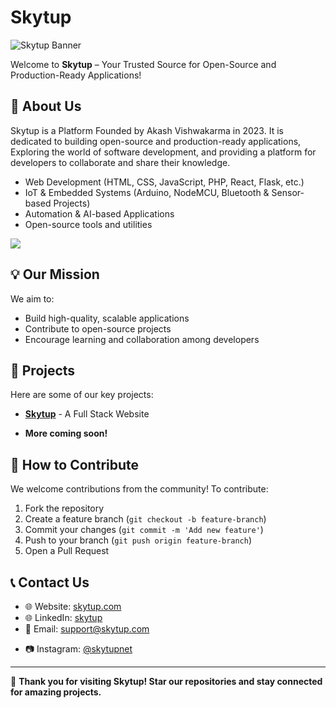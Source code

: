 # Skytup
![Skytup Banner](https://www.skytup.com/asset/icons/skytup.png)

Welcome to **Skytup** – Your Trusted Source for Open-Source and Production-Ready Applications!

## 🚀 About Us
Skytup is a Platform Founded by Akash Vishwakarma in 2023. It is dedicated to building open-source and production-ready applications, Exploring the world of software development, and providing a platform for developers to collaborate and share their knowledge.
- Web Development (HTML, CSS, JavaScript, PHP, React, Flask, etc.)
- IoT & Embedded Systems (Arduino, NodeMCU, Bluetooth & Sensor-based Projects)
- Automation & AI-based Applications
- Open-source tools and utilities

![](https://komarev.com/ghpvc/?username=skytup)
## 💡 Our Mission
We aim to:
- Build high-quality, scalable applications
- Contribute to open-source projects
- Encourage learning and collaboration among developers

## 📂 Projects
Here are some of our key projects:
- **[Skytup](https://www.skytup.com/)** - A Full Stack Website
<!-- - **[Project Name 2](https://github.com/skytup/project2)** - Description -->
- **More coming soon!**

## 🎯 How to Contribute
We welcome contributions from the community! To contribute:
1. Fork the repository
2. Create a feature branch (`git checkout -b feature-branch`)
3. Commit your changes (`git commit -m 'Add new feature'`)
4. Push to your branch (`git push origin feature-branch`)
5. Open a Pull Request

## 📞 Contact Us
- 🌐 Website: [skytup.com](https://skytup.com)
- 🌐 LinkedIn: [skytup](https://www.linkedin.com/company/skytup)
- 📧 Email: [support@skytup.com](mailto:support@skytup.com)
<!-- - 🐦 Twitter: [@skytup_official](https://twitter.com/skytup_official) -->
- 📷 Instagram: [@skytupnet](https://instagram.com/skytupnet)

---
💙 **Thank you for visiting Skytup! Star our repositories and stay connected for amazing projects.**
